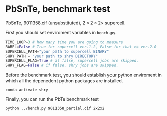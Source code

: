# PbSnTe, benchmark test
PbSnTe, 9011358.cif (unsubstituted), $2\times2\times2\times$ supercell.

First you should set enviroment variables in ``bench.py``.

```python:bench.py
TIME_LOOP=3 # how many time you are going to measure
BABEL=False # True for supercell ver.1.2, False for that >= ver.2.0
SUPERCELL_PATH="your path to supercell BINARY"
SHRY_PATH = "your path to shry DIRECTORY"
SUPERCELL_FLAG=True # if false, supercell jobs are skipped.
SHRY_FLAG=False # if false, shry jobs are skipped.
```

Before the benchmark test, you should establish your python enviroment in which all the depenedent python packages are installed.

```bash:
conda activate shry
```

Finally, you can run the PbTe benchmark test

```bash:
python ../bench.py 9011358_partial.cif 2x2x2
```
